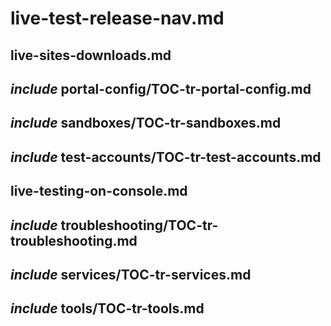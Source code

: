 # live-test-release-nav.md

## live-sites-downloads.md

## _include_ portal-config/TOC-tr-portal-config.md

## _include_ sandboxes/TOC-tr-sandboxes.md

## _include_ test-accounts/TOC-tr-test-accounts.md

## live-testing-on-console.md

## _include_ troubleshooting/TOC-tr-troubleshooting.md

## _include_ services/TOC-tr-services.md

## _include_ tools/TOC-tr-tools.md
